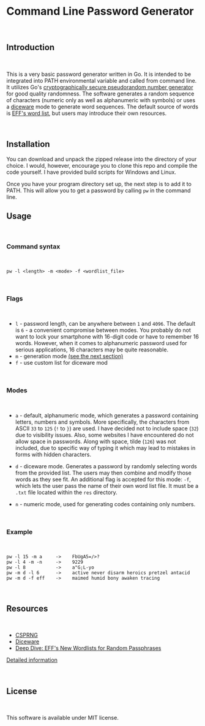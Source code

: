 # Command Line Password Generator
<br>

## Introduction
<br>

This is a very basic password generator written in Go. It is intended to be integrated into PATH environmental variable and called from command line. It utilizes Go's [cryptographically secure pseudorandom number generator](https://en.wikipedia.org/wiki/Cryptographically_secure_pseudorandom_number_generator) for good quality randomness. The software generates a random sequence of characters (numeric only as well as alphanumeric with symbols) or uses a [diceware](https://en.wikipedia.org/wiki/Diceware) mode to generate word sequences. The default source of words is [EFF's word list](https://www.eff.org/deeplinks/2016/07/new-wordlists-random-passphrases), but users may introduce their own resources.

<br>

## Installation

You can download and unpack the zipped release into the directory of your choice. I would, however, encourage you to clone this repo and compile the code yourself. I have provided build scripts for Windows and Linux. 

Once you have your program directory set up, the next step is to add it to PATH. This will allow you to get a password by calling `pw` in the command line.

## Usage
<br>

### Command syntax
<br>
    
```
pw -l <length> -m <mode> -f <wordlist_file>
```

<br>

### Flags
<br>

* `l` - password length, can be anywhere between `1` and `4096`. The default is `6` - a convenient compromise between modes. You probably do not want to lock your smartphone with 16-digit code or have to remember 16 words. However, when it comes to alphanumeric password used for serious applications, 16 characters may be quite reasonable.
* `m` - generation mode [(see the next section)](#modes)
* `f` - use custom list for diceware mod

<br>

### Modes
<br>

* `a` - default, alphanumeric mode, which generates a password containing letters, numbers and symbols.
More specifically, the characters from ASCII `33` to `125` (`!` to `}`) are used. I have decided not to include space (`32`) due to visibility issues. Also, some websites I have encountered do not allow space in passwords. Along with space, tilde (`126`) was not included, due to specific way of typing it which may lead to mistakes in forms with hidden characters.

* `d` - diceware mode. Generates a password by randomly selecting words from the provided list. The users may then combine and modify those words as they see fit. An additional flag is accepted for this mode: `-f`, which lets the user pass the name of their own word list file. It must be a `.txt` file located within the `res` directory.

* `n` - numeric mode, used for generating codes containing only numbers.

<br>

### Example
<br>

```
pw -l 15 -m a     ->    FbUgA5=/>?
pw -l 4 -m -n     ->    9229
pw -l 8           ->    a"G;L-yo
pw -m d -l 6      ->    active never disarm heroics pretzel antacid
pw -m d -f eff    ->    maimed humid bony awaken tracing
```

<br>

## Resources
<br>

* [CSPRNG](https://en.wikipedia.org/wiki/Cryptographically_secure_pseudorandom_number_generator)
* [Diceware](https://en.wikipedia.org/wiki/Diceware)
* [Deep Dive: EFF's New Wordlists for Random Passphrases](https://www.eff.org/deeplinks/2016/07/new-wordlists-random-passphrases)

[Detailed information](./doc/RES_INFO.md)

<br>

## License
<br>

This software is available under MIT license.
